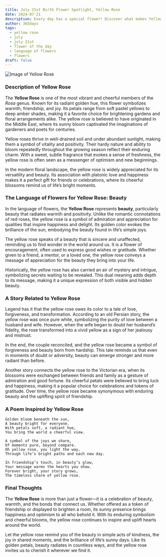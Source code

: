 ```yaml
---
title: July 21st Birth Flower Spotlight, Yellow Rose
date: 2024-07-21
description: Every day has a special flower! Discover what makes Yellow Rose unique as today’s birth flower and its symbolic meaning.
author: 365days
tags:
  - yellow rose
  - july
  - july 21st
  - flower of the day
  - language of flowers
  - flowers
draft: false
---
```


![Image of Yellow Rose](https://cdn.pixabay.com/photo/2021/04/08/18/59/yellow-rose-6162613_640.jpg#center)


### Description of Yellow Rose

The **Yellow Rose** is one of the most vibrant and cheerful members of the _Rosa_ genus. Known for its radiant golden hue, this flower symbolizes warmth, friendship, and joy. Its petals range from soft pastel yellows to deep amber shades, making it a favorite choice for brightening gardens and floral arrangements alike. The yellow rose is believed to have originated in the Middle East, where its sunny bloom captivated the imaginations of gardeners and poets for centuries.

Yellow roses thrive in well-drained soil and under abundant sunlight, making them a symbol of vitality and positivity. Their hardy nature and ability to bloom repeatedly throughout the growing season reflect their enduring charm. With a sweet, subtle fragrance that evokes a sense of freshness, the yellow rose is often seen as a messenger of optimism and new beginnings.

In the modern floral landscape, the yellow rose is widely appreciated for its versatility and beauty. Its association with platonic love and happiness makes it a perfect gift for friends or celebrations, where its cheerful blossoms remind us of life’s bright moments.

### The Language of Flowers for Yellow Rose: Beauty

In the language of flowers, the **Yellow Rose** represents **beauty**, particularly beauty that radiates warmth and positivity. Unlike the romantic connotations of red roses, the yellow rose is a symbol of admiration and appreciation for qualities that inspire happiness and delight. Its golden color evokes the brilliance of the sun, embodying the beauty found in life’s simple joys.

The yellow rose speaks of a beauty that is sincere and unaffected, reminding us to find wonder in the world around us. It is a flower of encouragement, often used to express good wishes or gratitude. Whether given to a friend, a mentor, or a loved one, the yellow rose conveys a message of appreciation for the beauty they bring into your life.

Historically, the yellow rose has also carried an air of mystery and intrigue, symbolizing secrets waiting to be revealed. This dual meaning adds depth to its message, making it a unique expression of both visible and hidden beauty.

### A Story Related to Yellow Rose

Legend has it that the yellow rose owes its color to a tale of love, forgiveness, and transformation. According to an old Persian story, the yellow rose was once pure white, symbolizing the purity of love between a husband and wife. However, when the wife began to doubt her husband’s fidelity, the rose transformed into a vivid yellow as a sign of her jealousy and mistrust.

In the end, the couple reconciled, and the yellow rose became a symbol of forgiveness and beauty born from hardship. This tale reminds us that even in moments of doubt or adversity, beauty can emerge stronger and more radiant than before.

Another story connects the yellow rose to the Victorian era, when its blossoms were exchanged between friends and family as a gesture of admiration and good fortune. Its cheerful petals were believed to bring luck and happiness, making it a popular choice for celebrations and tokens of gratitude. Over time, the yellow rose became synonymous with enduring beauty and the uplifting spirit of friendship.

### A Poem Inspired by Yellow Rose

```
Golden bloom beneath the sun,  
A beauty bright for everyone.  
With petals soft, a radiant hue,  
You bring the world a cheerful view.  

A symbol of the joys we share,  
Of moments pure, beyond compare.  
Oh yellow rose, you light the way,  
Through life’s bright paths and each new day.  

In friendship’s touch, in beauty’s glow,  
Your message warms the hearts you show.  
Forever bright, your story grows,  
The timeless charm of yellow rose.  
```

### Final Thoughts

The **Yellow Rose** is more than just a flower—it is a celebration of beauty, warmth, and the bonds that connect us. Whether offered as a token of friendship or displayed to brighten a room, its sunny presence brings happiness and optimism to all who behold it. With its enduring symbolism and cheerful blooms, the yellow rose continues to inspire and uplift hearts around the world.

Let the yellow rose remind you of the beauty in simple acts of kindness, the joy in shared moments, and the brilliance of life’s sunny days. Like its golden petals, beauty radiates in countless ways, and the yellow rose invites us to cherish it wherever we find it.


